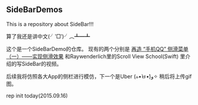 ## SideBarDemos 
This is a repository about SideBar!!!

算了我还是讲中文(╯‵□′)╯︵┻━┻

这个是一个SideBarDemo的仓库。
现有的两个分别是
[再造 “手机QQ” 侧滑菜单（一）——实现侧滑效果](http://lvwenhan.com/ios/445.html) 
和Raywenderlich里的Scroll View School(Swift) 里介绍的写SideBar的视频。

后续我将仿照各大App的侧栏进行模仿，下一个是Uber (๑•̀ㅂ•́)و✧
稍后将上传gif图。

rep init today(2015.09.16)

